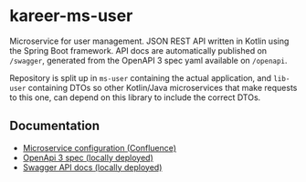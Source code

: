 # kareer-ms-user

Microservice for user management. JSON REST API written in Kotlin using the Spring Boot framework. API docs are automatically published on `/swagger`, generated from the OpenAPI 3 spec yaml available on `/openapi`.

Repository is split up in `ms-user` containing the actual application, and `lib-user` containing DTOs so other Kotlin/Java microservices that make requests to this one, can depend on this library to include the correct DTOs.

## Documentation

- [Microservice configuration (Confluence)](https://kommaboard.atlassian.net/wiki/spaces/KRR/pages/33296/Microservice+properties#ms-user)
- [OpenApi 3 spec (locally deployed)](http://kareer.internal:8006/api/openapi)
- [Swagger API docs (locally deployed)](http://kareer.internal:8006/api/swagger)
